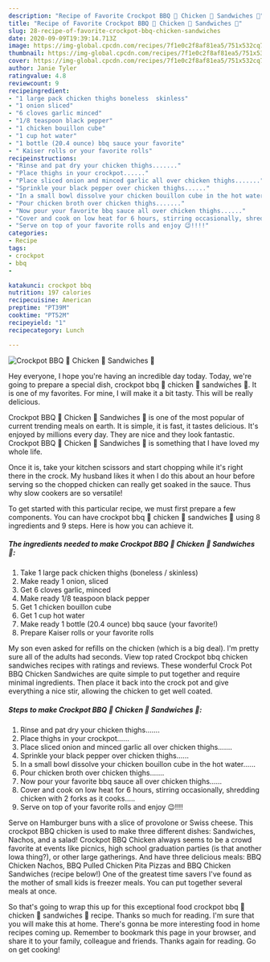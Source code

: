 ```yaml
---
description: "Recipe of Favorite Crockpot BBQ 🍗 Chicken 🐔 Sandwiches 🥪"
title: "Recipe of Favorite Crockpot BBQ 🍗 Chicken 🐔 Sandwiches 🥪"
slug: 28-recipe-of-favorite-crockpot-bbq-chicken-sandwiches
date: 2020-09-09T19:39:14.713Z
image: https://img-global.cpcdn.com/recipes/7f1e0c2f8af81ea5/751x532cq70/crockpot-bbq-🍗-chicken-🐔-sandwiches-🥪-recipe-main-photo.jpg
thumbnail: https://img-global.cpcdn.com/recipes/7f1e0c2f8af81ea5/751x532cq70/crockpot-bbq-🍗-chicken-🐔-sandwiches-🥪-recipe-main-photo.jpg
cover: https://img-global.cpcdn.com/recipes/7f1e0c2f8af81ea5/751x532cq70/crockpot-bbq-🍗-chicken-🐔-sandwiches-🥪-recipe-main-photo.jpg
author: Janie Tyler
ratingvalue: 4.8
reviewcount: 9
recipeingredient:
- "1 large pack chicken thighs boneless  skinless"
- "1 onion sliced"
- "6 cloves garlic minced"
- "1/8 teaspoon black pepper"
- "1 chicken bouillon cube"
- "1 cup hot water"
- "1 bottle (20.4 ounce) bbq sauce your favorite"
- " Kaiser rolls or your favorite rolls"
recipeinstructions:
- "Rinse and pat dry your chicken thighs......."
- "Place thighs in your crockpot......"
- "Place sliced onion and minced garlic all over chicken thighs......."
- "Sprinkle your black pepper over chicken thighs......"
- "In a small bowl dissolve your chicken bouillon cube in the hot water......"
- "Pour chicken broth over chicken thighs......."
- "Now pour your favorite bbq sauce all over chicken thighs......"
- "Cover and cook on low heat for 6 hours, stirring occasionally, shredding chicken with 2 forks as it cooks....."
- "Serve on top of your favorite rolls and enjoy 😉!!!!"
categories:
- Recipe
tags:
- crockpot
- bbq
- 

katakunci: crockpot bbq  
nutrition: 197 calories
recipecuisine: American
preptime: "PT39M"
cooktime: "PT52M"
recipeyield: "1"
recipecategory: Lunch

---
```



![Crockpot BBQ 🍗 Chicken 🐔 Sandwiches 🥪](https://img-global.cpcdn.com/recipes/7f1e0c2f8af81ea5/751x532cq70/crockpot-bbq-🍗-chicken-🐔-sandwiches-🥪-recipe-main-photo.jpg)

Hey everyone, I hope you're having an incredible day today. Today, we're going to prepare a special dish, crockpot bbq 🍗 chicken 🐔 sandwiches 🥪. It is one of my favorites. For mine, I will make it a bit tasty. This will be really delicious.

Crockpot BBQ 🍗 Chicken 🐔 Sandwiches 🥪 is one of the most popular of current trending meals on earth. It is simple, it is fast, it tastes delicious. It's enjoyed by millions every day. They are nice and they look fantastic. Crockpot BBQ 🍗 Chicken 🐔 Sandwiches 🥪 is something that I have loved my whole life.

Once it is, take your kitchen scissors and start chopping while it&#39;s right there in the crock. My husband likes it when I do this about an hour before serving so the chopped chicken can really get soaked in the sauce. Thus why slow cookers are so versatile!


To get started with this particular recipe, we must first prepare a few components. You can have crockpot bbq 🍗 chicken 🐔 sandwiches 🥪 using 8 ingredients and 9 steps. Here is how you can achieve it.

##### The ingredients needed to make Crockpot BBQ 🍗 Chicken 🐔 Sandwiches 🥪:

1. Take 1 large pack chicken thighs (boneless / skinless)
1. Make ready 1 onion, sliced
1. Get 6 cloves garlic, minced
1. Make ready 1/8 teaspoon black pepper
1. Get 1 chicken bouillon cube
1. Get 1 cup hot water
1. Make ready 1 bottle (20.4 ounce) bbq sauce (your favorite!)
1. Prepare  Kaiser rolls or your favorite rolls


My son even asked for refills on the chicken (which is a big deal). l&#39;m pretty sure all of the adults had seconds. View top rated Crockpot bbq chicken sandwiches recipes with ratings and reviews. These wonderful Crock Pot BBQ Chicken Sandwiches are quite simple to put together and require minimal ingredients. Then place it back into the crock pot and give everything a nice stir, allowing the chicken to get well coated. 

##### Steps to make Crockpot BBQ 🍗 Chicken 🐔 Sandwiches 🥪:

1. Rinse and pat dry your chicken thighs.......
1. Place thighs in your crockpot......
1. Place sliced onion and minced garlic all over chicken thighs.......
1. Sprinkle your black pepper over chicken thighs......
1. In a small bowl dissolve your chicken bouillon cube in the hot water......
1. Pour chicken broth over chicken thighs.......
1. Now pour your favorite bbq sauce all over chicken thighs......
1. Cover and cook on low heat for 6 hours, stirring occasionally, shredding chicken with 2 forks as it cooks.....
1. Serve on top of your favorite rolls and enjoy 😉!!!!


Serve on Hamburger buns with a slice of provolone or Swiss cheese. This crockpot BBQ chicken is used to make three different dishes: Sandwiches, Nachos, and a salad! Crockpot BBQ Chicken always seems to be a crowd favorite at events like picnics, high school graduation parties (is that another Iowa thing?), or other large gatherings. And have three delicious meals: BBQ Chicken Nachos, BBQ Pulled Chicken Pita Pizzas and BBQ Chicken Sandwiches (recipe below!) One of the greatest time savers I&#39;ve found as the mother of small kids is freezer meals. You can put together several meals at once. 

So that's going to wrap this up for this exceptional food crockpot bbq 🍗 chicken 🐔 sandwiches 🥪 recipe. Thanks so much for reading. I'm sure that you will make this at home. There's gonna be more interesting food in home recipes coming up. Remember to bookmark this page in your browser, and share it to your family, colleague and friends. Thanks again for reading. Go on get cooking!
